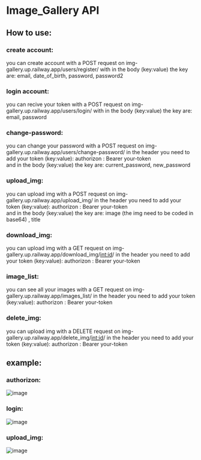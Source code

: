 # Image_Gallery API
## How to use: 
### create account:
  you can create account with a POST request on img-gallery.up.railway.app/users/register/ 
  with in the body (key:value) the key are:  email, date_of_birth, password, password2 

### login account:
  you can recive your token with a POST request on img-gallery.up.railway.app/users/login/
  with in the body (key:value) the key are:  email, password

### change-password: 
  you can change your password with a POST request on img-gallery.up.railway.app/users/change-password/
  in the header you need to add your token (key:value): authorizon : Bearer    your-token  
  and in the body (key:value) the key are: current_password, new_password 

### upload_img: 
   you can upload img with a POST request on img-gallery.up.railway.app/upload_img/
   in the header you need to add your token (key:value): authorizon : Bearer    your-token  
   and in the body (key:value) the key are: image (the img need to be coded in base64) , title

### download_img: 
   you can upload img with a GET request on img-gallery.up.railway.app/download_img/<int:id>/
   in the header you need to add your token (key:value): authorizon : Bearer    your-token  
  
### image_list: 
  you can see all your images with a GET request on img-gallery.up.railway.app/images_list/
  in the header you need to add your token (key:value): authorizon : Bearer    your-token

### delete_img:
   you can upload img with a DELETE request on img-gallery.up.railway.app/delete_img/<int:id>/
   in the header you need to add your token (key:value): authorizon : Bearer    your-token
   

## example:
### authorizon:
![image](https://github.com/BrunoMartelli01/Image_Gallery/assets/47886680/d59e5b0c-00f9-4a8a-bb5e-97515cd4495e)
### login:
![image](https://github.com/BrunoMartelli01/Image_Gallery/assets/47886680/5ed3ba99-c426-4330-b953-c79101fc437c)
### upload_img:
![image](https://github.com/BrunoMartelli01/Image_Gallery/assets/47886680/4bdd166a-6093-4baf-accd-81177636b6b2)
